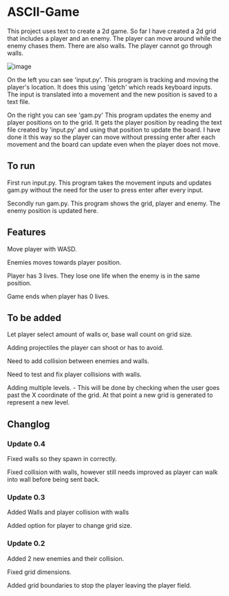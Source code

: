 # ASCII-Game
This project uses text to create a 2d game. So far I have created a 2d grid that includes a player and an enemy. The player can move around while the enemy chases them. There are also walls. The player cannot go through walls.

![image](https://user-images.githubusercontent.com/67561957/221170215-dbd2dc61-2422-4499-b3d4-3553b78dd0e6.png)

On the left you can see 'input.py'. This program is tracking and moving the player's location. It does this using 'getch' which reads keyboard inputs. The input is translated into a movement and the new position is saved to a text file.

On the right you can see 'gam.py' This program updates the enemy and player positions on to the grid. It gets the player position by reading the text file created by 'input.py' and using that position to update the board. I have done it this way so the player can move without pressing enter after each movement and the board can update even when the player does not move.

## To run
First run input.py. This program takes the movement inputs and updates gam.py without the need for the user to press enter after every input.

Secondly run gam.py. This program shows the grid, player and enemy. The enemy position is updated here.

## Features
Move player with WASD.

Enemies moves towards player position.

Player has 3 lives. They lose one life when the enemy is in the same position.

Game ends when player has 0 lives.

## To be added
Let player select amount of walls or, base wall count on grid size.

Adding projectiles the player can shoot or has to avoid.

Need to add collision between enemies and walls.

Need to test and fix player collisions with walls.


Adding multiple levels. - This will be done by checking when the user goes past the X coordinate of the grid. At that point a new grid is generated to represent a new level.

## Changlog
### Update 0.4
Fixed walls so they spawn in correctly.

Fixed collision with walls, however still needs improved as player can walk into wall before being sent back.

### Update 0.3
Added Walls and player collision with walls

Added option for player to change grid size.

### Update 0.2
Added 2 new enemies and their collision.

Fixed grid dimensions.

Added grid boundaries to stop the player leaving the player field.
